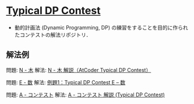 # [Typical DP Contest](https://atcoder.jp/contests/tdpc/tasks)
- 動的計画法 (Dynamic Programming, DP) の練習をすることを目的に作られたコンテストの解法リポジトリ．

## 解法例
問題: [N - 木](https://atcoder.jp/contests/tdpc/tasks/tdpc_tree)
解法: [N - 木 解説（AtCoder Typical DP Contest）]()

問題: [E - 数](https://atcoder.jp/contests/tdpc/tasks/tdpc_number)
解法: [例題1：Typical DP Contest E – 数](https://algo-logic.info/digit-dp/#toc_id_2)

問題: [A - コンテスト](https://atcoder.jp/contests/tdpc/tasks/tdpc_contest)
解法: [A - コンテスト 解説 (Typical DP Contest)](https://algo-logic.info/typical-dp-contest-a/)
